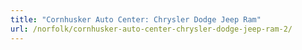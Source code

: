 ```yaml
---
title: "Cornhusker Auto Center: Chrysler Dodge Jeep Ram"
url: /norfolk/cornhusker-auto-center-chrysler-dodge-jeep-ram-2/
---
```

